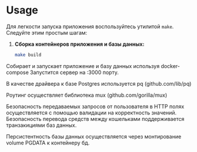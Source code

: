 # Usage

Для легкости запуска приложения воспользуйтесь утилитой `make`. Следуйте этим простым шагам:

1. **Сборка контейнеров приложения и базы данных:**
   ```bash
   make build
Собирает и запускает приложение и базу данных используя docker-compose
Запустится сервер на :3000 порту.

В качестве драйвера к базе Postgres используется pq (github.com/lib/pq)  

Роутинг осуществляет библиотека mux (github.com/gorilla/mux)


Безопасность передаваемых запросов от пользователя в HTTP полях осуществляется с помощью валидации на корректность значений.
Безопасность перевода средств между кошельками поддерживается транзакициями баз данных.

Персистентность базы данных осуществляется через монтирование volume PGDATA к контейнеру бд.
